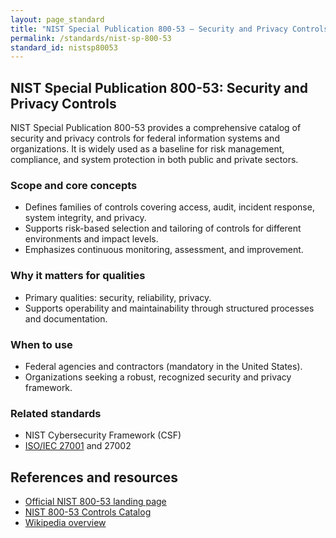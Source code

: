 ```yaml
---
layout: page_standard
title: "NIST Special Publication 800-53 – Security and Privacy Controls for Information Systems"
permalink: /standards/nist-sp-800-53
standard_id: nistsp80053
---
```


## NIST Special Publication 800-53: Security and Privacy Controls

NIST Special Publication 800-53 provides a comprehensive catalog of security and privacy controls for federal information systems and organizations. It is widely used as a baseline for risk management, compliance, and system protection in both public and private sectors.

### Scope and core concepts
- Defines families of controls covering access, audit, incident response, system integrity, and privacy.
- Supports risk-based selection and tailoring of controls for different environments and impact levels.
- Emphasizes continuous monitoring, assessment, and improvement.

### Why it matters for qualities
- Primary qualities: security, reliability, privacy.
- Supports operability and maintainability through structured processes and documentation.

### When to use
- Federal agencies and contractors (mandatory in the United States).
- Organizations seeking a robust, recognized security and privacy framework.

### Related standards
- NIST Cybersecurity Framework (CSF)
- [ISO/IEC 27001](/standards/iso-27001) and 27002

## References and resources
- [Official NIST 800-53 landing page](https://csrc.nist.gov/publications/detail/sp/800-53/rev-5/final)
- [NIST 800-53 Controls Catalog](https://csrc.nist.gov/publications/sp800-53)
- [Wikipedia overview](https://en.wikipedia.org/wiki/NIST_Special_Publication_800-53)
